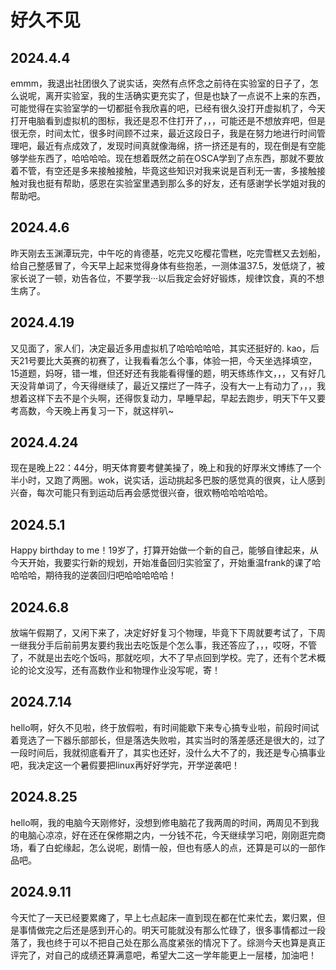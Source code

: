 # 好久不见

##  2024.4.4

emmm，我退出社团很久了说实话，突然有点怀念之前待在实验室的日子了，怎么说呢，离开实验室，我的生活确实更充实了，但是也缺了一点说不上来的东西，可能觉得在实验室学的一切都挺令我欣喜的吧，已经有很久没打开虚拟机了，今天打开电脑看到虚拟机的图标，我还是忍不住打开了，，，可能还是不想放弃吧，但是很无奈，时间太忙，很多时间顾不过来，最近这段日子，我是在努力地进行时间管理吧，最近有点成效了，发现时间真就像海绵，挤一挤还是有的，现在倒是有空能够学些东西了，哈哈哈哈。现在想着既然之前在OSCA学到了点东西，那就不要放着不管，有空还是多来接触接触，毕竟这些知识对我来说是百利无一害，多接触接触对我也挺有帮助，感恩在实验室里遇到那么多的好友，还有感谢学长学姐对我的帮助吧。

## 2024.4.6

昨天刚去玉渊潭玩完，中午吃的肯德基，吃完又吃樱花雪糕，吃完雪糕又去划船，给自己整感冒了，今天早上起来觉得身体有些抱恙，一测体温37.5，发低烧了，被家长说了一顿，劝告各位，不要学我···以后我定会好好锻炼，规律饮食，真的不想生病了。

## 2024.4.19

又见面了，家人们，决定最近多用虚拟机了哈哈哈哈哈，其实还挺好的. kao，后天21号要比大英赛的初赛了，让我看看怎么个事，体验一把，今天坐选择填空，15道题，妈呀，错一堆，但还好还有我能看得懂的题，明天练练作文，，，又有好几天没背单词了，今天得继续了，最近又摆烂了一阵子，没有大一上有动力了，，，我想着这样下去不是个头啊，还得恢复动力，早睡早起，早起去跑步，明天下午又要考高数，今天晚上再复习一下，就这样叭~

## 2024.4.24

现在是晚上22：44分，明天体育要考健美操了，晚上和我的好厚米文博练了一个半小时，又跑了两圈。wok，说实话，运动挑起多巴胺的感觉真的很爽，让人感到兴奋，每次可能只有到运动后再会感觉很兴奋，很欢畅哈哈哈哈哈。

## 2024.5.1

Happy birthday to me！19岁了，打算开始做一个新的自己，能够自律起来，从今天开始，我要实行新的规划，开始准备回归实验室了，开始重温frank的课了哈哈哈哈，期待我的逆袭回归吧哈哈哈哈哈！

## 2024.6.8

放端午假期了，又闲下来了，决定好好复习个物理，毕竟下下周就要考试了，下周一继我分手后前前男友要约我出去吃饭是个怎么事，我还答应了，，，哎呀，不管了，不就是出去吃个饭吗，那就吃呗，大不了早点回到学校。完了，还有个艺术概论的论文没写，还有高数作业和物理作业没写呢，寄！

## 2024.7.14

hello啊，好久不见啦，终于放假啦，有时间能歇下来专心搞专业啦，前段时间试着竞选了一下器乐部部长，但是落选失败啦，其实当时的落差感还是很大的，过了一段时间后，我就彻底看开了，其实也还好，没什么大不了的，我还是专心搞事业吧，我决定这一个暑假要把linux再好好学完，开学逆袭吧！

## 2024.8.25

hello啊，我的电脑今天刚修好，没想到修电脑花了我两周的时间，两周见不到我的电脑心凉凉，好在还在保修期之内，一分钱不花，今天继续学习吧，刚刚逛完商场，看了白蛇缘起，怎么说呢，剧情一般，但也有感人的点，还算是可以的一部作品吧。

## 2024.9.11

今天忙了一天已经要累瘫了，早上七点起床一直到现在都在忙来忙去，累归累，但是事情做完之后还是感到开心的。明天可能就没有那么忙碌了，很多事情都过一段落了，我也终于可以不把自己处在那么高度紧张的情况下了。综测今天也算是真正评完了，对自己的成绩还算满意吧，希望大二这一学年能更上一层楼，加油吧！
